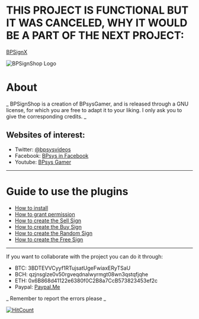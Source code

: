# THIS PROJECT IS FUNCTIONAL BUT IT WAS CANCELED, WHY IT WOULD BE A PART OF THE NEXT PROJECT:

[BPSignX](https:https://github.com/bptube/BPSignX)

![BPSignShop Logo](https://bptube.github.io/images/BPSignShop.png)
# About
_ BPSignShop is a creation of BPsysGamer, and is released through a GNU license, for which you are free to adapt it to your liking. I only ask you to give the corresponding credits. _

## Websites of interest:
* Twitter: [@bpsysvideos](https://twitter.com/bpsysvideos)
* Facebook: [BPsys in Facebook](https://www.facebook.com/bpsysoficial)
* Youtube: [BPsys Gamer](https://www.youtube.com/user/kingworldsoft)

***
# Guide to use the plugins
* [How to install](https://github.com/bptube/BPSignShop/wiki/How-to-install)
* [How to grant permission](https://github.com/bptube/BPSignShop/wiki/How-to-grant-permission)
* [How to create the Sell Sign](https://github.com/bptube/BPSignShop/wiki/How-to-create-the-Sell-Sign)
* [How to create the Buy Sign](https://github.com/bptube/BPSignShop/wiki/How-to-create-the-Buy-Sign)
* [How to create the Random Sign](https://github.com/bptube/BPSignShop/wiki/How-to-create-the-Random-Sign)
* [How to create the Free Sign](https://github.com/bptube/BPSignShop/wiki/How-to-create-the-Free-Sign)

***

If you want to collaborate with the project you can do it through:
* BTC: 3BDTEVVCyyf1RTujsatUgeFwiaxERyTSaU
* BCH: qzjnsglze0v50rgveqdnalwyrmgt08wn3qstqfjqhe
* ETH: 0x6B868d41122e6380f0C2B8a7CcB573823453ef2c
* Paypal: [Paypal.Me](https://www.paypal.me/csctrabajos)

_ Remember to report the errors please _

[![HitCount](http://hits.dwyl.io/bptube/BPSignShop.svg)](http://hits.dwyl.io/bptube/BPSignShop)



